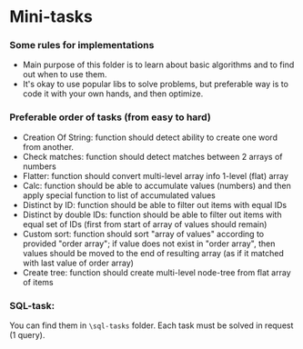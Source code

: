 # Mini-tasks

### Some rules for implementations
- Main purpose of this folder is to learn about basic algorithms
  and to find out when to use them.
- It's okay to use popular libs to solve problems, but preferable
  way is to code it with your own hands, and then optimize.

### Preferable order of tasks (from easy to hard)
* Creation Of String:
  function should detect ability to create one word from another.
* Check matches:
  function should detect matches between 2 arrays of numbers
* Flatter:
  function should convert multi-level array info 1-level (flat) array
* Calc:
  function should be able to accumulate values (numbers) and then
  apply special function to list of accumulated values
* Distinct by ID:
  function should be able to filter out items with equal IDs
* Distinct by double IDs:
  function should be able to filter out items with equal set of IDs
  (first from start of array of values should remain)
* Custom sort:
  function should sort "array of values" according to provided "order array";
  if value does not exist in "order array", then values should be moved to the end
  of resulting array (as if it matched with last value of order array)
* Create tree:
  function should create multi-level node-tree from flat array of items

[//]: # (* Hierarchy:)
[//]: # (  senior level task from one of my interviews, full description can be found in Instructions.txt)

### SQL-task:
You can find them in `\sql-tasks` folder. Each task must be solved in request (1 query).
